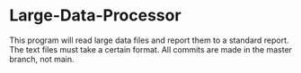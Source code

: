 # Large-Data-Processor
This program will read large data files and report them to a standard report. The text files must take a certain format.
All commits are made in the master branch, not main.
